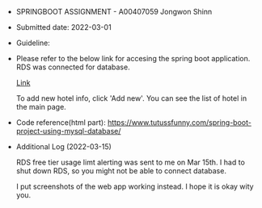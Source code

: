 - SPRINGBOOT ASSIGNMENT - A00407059 Jongwon Shinn
- Submitted date: 2022-03-01

- Guideline:
- 
  Please refer to the below link for accesing the spring boot application. RDS was connected for database.

  [Link](http://springhotelaws-env.eba-cbtwekng.us-east-1.elasticbeanstalk.com/)

  To add new hotel info, click 'Add new'. You can see the list of hotel in the main page.



- Code reference(html part): https://www.tutussfunny.com/spring-boot-project-using-mysql-database/


- Additional Log (2022-03-15)

  RDS free tier usage limt alerting was sent to me on Mar 15th. I had to shut down RDS, so you might not be able to connect database.

  I put screenshots of the web app working instead. I hope it is okay wity you. 
